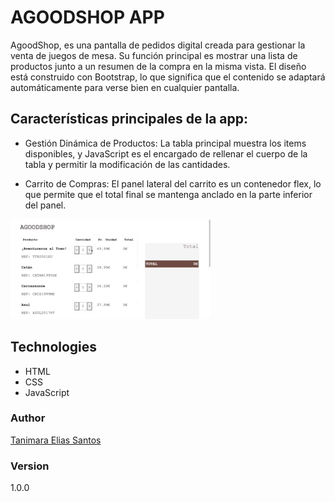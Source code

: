 # AGOODSHOP APP

AgoodShop, es una pantalla de pedidos digital creada para gestionar la venta de juegos de mesa. Su función principal es mostrar una lista de productos junto a un resumen de la compra en la misma vista. El diseño está construido con Bootstrap, lo que significa que el contenido se adaptará automáticamente para verse bien en cualquier pantalla.

## Características principales de la app:

- Gestión Dinámica de Productos: La tabla principal muestra los items disponibles, y JavaScript es el encargado de rellenar el cuerpo de la tabla y permitir la modificación de las cantidades.

- Carrito de Compras: El panel lateral del carrito es un contenedor flex, lo que permite que el total final se mantenga anclado en la parte inferior del panel.

![AGOODSHOP APP Showcase](/img/agoodshop-app-showcase.gif)

## Technologies

- HTML
- CSS
- JavaScript

### Author

[Tanimara Elias Santos](https://github.com/tanimaraeliassantos)

### Version

1.0.0
